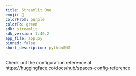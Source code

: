 ```yaml
---
title: Streamlit One
emoji: 🐢
colorFrom: purple
colorTo: green
sdk: streamlit
sdk_version: 1.40.2
app_file: app.py
pinned: false
short_description: python测试
---
```


Check out the configuration reference at https://huggingface.co/docs/hub/spaces-config-reference
